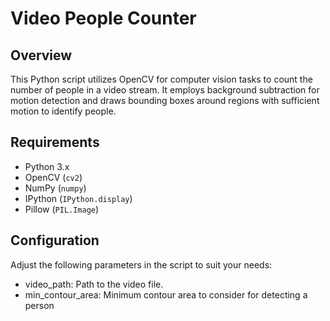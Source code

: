 # Video People Counter

## Overview

This Python script utilizes OpenCV for computer vision tasks to count the number of people in a video stream. It employs background subtraction for motion detection and draws bounding boxes around regions with sufficient motion to identify people.

## Requirements

- Python 3.x
- OpenCV (`cv2`)
- NumPy (`numpy`)
- IPython (`IPython.display`)
- Pillow (`PIL.Image`)

## Configuration
Adjust the following parameters in the script to suit your needs:

- video_path: Path to the video file.
- min_contour_area: Minimum contour area to consider for detecting a person
